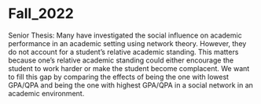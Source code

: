 # Fall_2022

Senior Thesis: Many have investigated the social influence on academic performance in an academic setting using network theory. 
However, they do not account for a student’s relative academic standing. 
This matters because one’s relative academic standing could either encourage the student to work harder or make the student become complacent.
We want to fill this gap by comparing the effects of being the one with lowest GPA/QPA and being the one with highest GPA/QPA in a social network in an
academic environment. 
